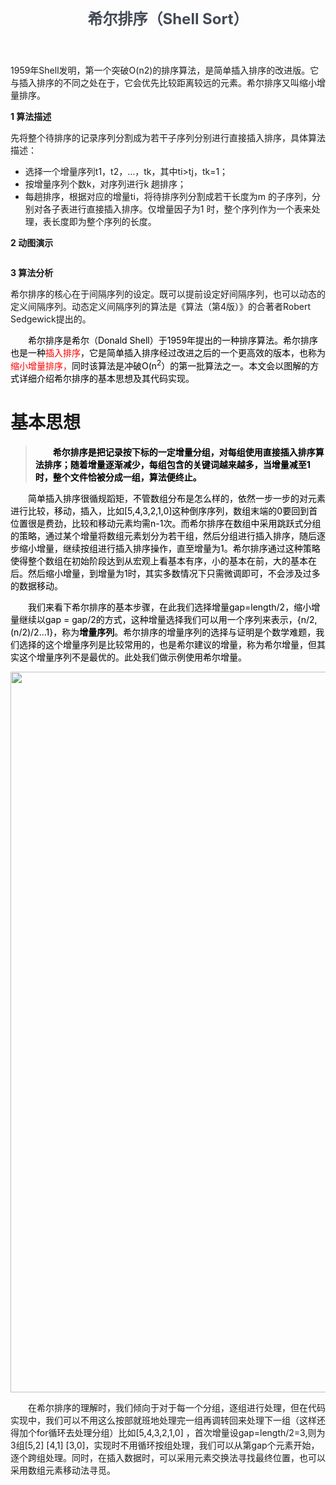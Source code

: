 <!DOCTYPE html>
<head>
    <meta charset="UTF-8" />
    <meta name="viewport" content="width=device-width, initial-scale=1, maximum-scale=1">
    <link href="http://www.yoqian.cn/wp-content/themes/adams/style.css?v1.2.5" type="text/css" rel="stylesheet">
    <link href="http://www.yoqian.cn/wp-content/themes/adams/static/caomei1.2.8/style.css?v1.2.5" type="text/css" rel="stylesheet">
    <title>希尔排序（Shell Sort）</title>
<link rel='dns-prefetch' href='//cdn.staticfile.org' />
<link rel='dns-prefetch' href='//s.w.org' />
<link rel='stylesheet' id='wp-block-library-css'  href='http://www.yoqian.cn/wp-includes/css/dist/block-library/style.min.css?ver=5.2.3' type='text/css' media='all' />
<script type='text/javascript' src='//cdn.staticfile.org/jquery/3.1.1/jquery.min.js?ver=v1.2.5'></script>
<script type='text/javascript' src='http://www.yoqian.cn/wp-content/themes/adams/static/script.js?ver=v1.2.5'></script>
<script type='text/javascript' src='//cdn.staticfile.org/prettify/r298/prettify.js?ver=v1.2.5'></script>
<script type='text/javascript' src='//cdn.staticfile.org/instantclick/3.0.1/instantclick.min.js?ver=v1.2.5'></script>
<link rel='https://api.w.org/' href='http://www.yoqian.cn/index.php?rest_route=/' />
<link rel="EditURI" type="application/rsd+xml" title="RSD" href="http://www.yoqian.cn/xmlrpc.php?rsd" />
<link rel="wlwmanifest" type="application/wlwmanifest+xml" href="http://www.yoqian.cn/wp-includes/wlwmanifest.xml" /> 
<link rel='prev' title='插入排序（Insertion Sort）' href='http://www.yoqian.cn/?p=46' />
<link rel='next' title='归并排序（Merge Sort）' href='http://www.yoqian.cn/?p=50' />
<link rel="canonical" href="http://www.yoqian.cn/?p=48" />
<link rel='shortlink' href='http://www.yoqian.cn/?p=48' />
    
  
</head>
<!-- Header -->
<header>
    <section class="container" style="padding-top: 12px;">
        <hgroup itemscope itemtype="https://schema.org/WPHeader">
            <h1 class="fullname" style="margin: 0;font-size: 1.5rem;font-weight:bold;color:#434a54;display:inline-block;position:relative;z-index:1;" >希尔排序（Shell Sort）</h1>
        </hgroup>
    </section>
</header> 
<p>1959年Shell发明，第一个突破O(n2)的排序算法，是简单插入排序的改进版。它与插入排序的不同之处在于，它会优先比较距离较远的元素。希尔排序又叫缩小增量排序。</p>



<p><strong>1 算法描述</strong></p>



<p>先将整个待排序的记录序列分割成为若干子序列分别进行直接插入排序，具体算法描述：</p>



<ul><li>选择一个增量序列t1，t2，…，tk，其中ti&gt;tj，tk=1；</li><li>按增量序列个数k，对序列进行k 趟排序；</li><li>每趟排序，根据对应的增量ti，将待排序列分割成若干长度为m 的子序列，分别对各子表进行直接插入排序。仅增量因子为1 时，整个序列作为一个表来处理，表长度即为整个序列的长度。</li></ul>



<p><strong>2 动图演示</strong></p>



<figure class="wp-block-image"><img src="http://5b0988e595225.cdn.sohucs.com/images/20181009/90169f60317945fc8de16ef7267b09aa.gif" alt=""/></figure>

<p><strong>3 算法分析</strong></p>



<p>希尔排序的核心在于间隔序列的设定。既可以提前设定好间隔序列，也可以动态的定义间隔序列。动态定义间隔序列的算法是《算法（第4版）》的合著者Robert Sedgewick提出的。</p>
        </article>
    </section>
           
<div id="cnblogs_post_body" class="blogpost-body ">
    <p><span style="color: #000000;">　　希尔排序是希尔（Donald Shell）于1959年提出的一种排序算法。希尔排序也是一种<span style="color: #ff0000;">插入排序</span>，它是简单插入排序经过改进之后的一个更高效的版本，也称为<span style="color: #ff0000;">缩小增量排序，<span style="color: #000000;">同时</span></span>该算法是冲破O(n<sup>2</sup>）的第一批算法之一。本文会以图解的方式详细介绍希尔排序的基本思想及其代码实现。</span></p>
<h1>基本思想</h1>
<blockquote>
<p><span style="color: #000000;"><strong><span>　　希尔排序是把记录按下标的一定增量分组，对每组使用直接插入排序算法排序；随着增量逐渐减少，每组包含的关键词越来越多，当增量减至1时，整个文件恰被分成一组，算法便终止。</span></strong></span></p>
</blockquote>
<p><span style="color: #000000;"><strong><span>　　</span></strong><span>简单插入排序很循规蹈矩，不管数组分布是怎么样的，依然一步一步的对元素进行比较，移动，插入，</span><span>比如[5,4,3,2,1,0]这种倒序序列，数组末端的0要回到首位置很是费劲，比较和移动元素均需n-1次。而希尔排序在数组中采用跳跃式分组的策略，通过某个增量将数组元素划分为若干组，然后分组进行插入排序，随后逐步缩小增量，继续按组进行插入排序操作，直至增量为1。希尔排序通过这种策略使得整个数组在初始阶段达到从宏观上看基本有序，小的基本在前，大的基本在后。然后缩小增量，到增量为1时，其实多数情况下只需微调即可，不会涉及过多的数据移动。</span></span></p>
<p><span style="color: #000000;"><span>　　我们来看下希尔排序的基本步骤，在此我们选择增量gap=length/2，缩小增量继续以gap = gap/2的方式，这种增量选择我们可以用一个序列来表示，{n/2,(n/2)/2...1}，称为<strong>增量序列</strong>。希尔排序的增量序列的选择与证明是个数学难题，我们选择的这个增量序列是比较常用的，也是希尔建议的增量，称为希尔增量，但其实这个增量序列不是最优的。此处我们做示例使用希尔增量。</span></span></p>
<p><img src="https://images2015.cnblogs.com/blog/1024555/201611/1024555-20161128110416068-1421707828.png" alt="" width="1161" height="1153"></p>
<p>　　在希尔排序的理解时，我们倾向于对于每一个分组，逐组进行处理，但在代码实现中，我们可以不用这么按部就班地处理完一组再调转回来处理下一组（这样还得加个for循环去处理分组）比如[5,4,3,2,1,0] ，首次增量设gap=length/2=3,则为3组[5,2] [4,1] [3,0]，实现时不用循环按组处理，我们可以从第gap个元素开始，逐个跨组处理。同时，在插入数据时，可以采用元素交换法寻找最终位置，也可以采用数组元素移动法寻觅。</p>
</div>
